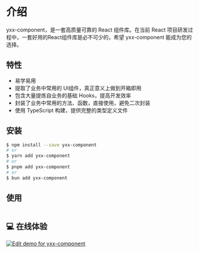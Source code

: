 # 介绍

yxx-component，是一套高质量可靠的 React 组件库。在当前 React 项目研发过程中，一套好用的React组件库是必不可少的，希望 yxx-component 能成为您的选择。

## 特性

- 易学易用
- 提取了业务中常用的 UI组件，真正意义上做到开箱即用
- 包含大量提炼自业务的基础 Hooks，提高开发效率
- 封装了业务中常用的方法、函数，直接使用，避免二次封装
- 使用 TypeScript 构建，提供完整的类型定义文件

## 安装

```bash
$ npm install --save yxx-component
# or
$ yarn add yxx-component
# or
$ pnpm add yxx-component
# or
$ bun add yxx-component
```

## 使用

```ts

```

## 💻 在线体验

[![Edit demo for yxx-component](https://codesandbox.io/static/img/play-codesandbox.svg)](https://codesandbox.io/s/demo-for-yxx-component-forked-fg79k?file=/src/App.js)